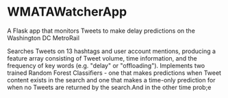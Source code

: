 # WMATAWatcherApp
A Flask app that monitors Tweets to make delay predictions on the Washington DC MetroRail

Searches Tweets on 13 hashtags and user account mentions, producing a feature array consisting of Tweet volume, time information, and the frequency of key words (e.g. "delay" or "offloading").  Implements two trained Random Forest Classifiers - one that makes predictions when Tweet content exists in the search and one that makes a time-only prediction for when no Tweets are returned by the search.And in the other time prob;e
